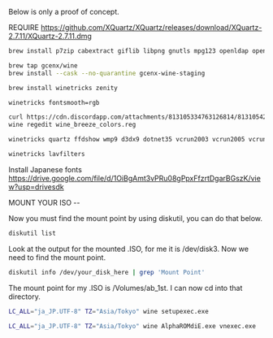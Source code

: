 Below is only a proof of concept.  

REQUIRE
https://github.com/XQuartz/XQuartz/releases/download/XQuartz-2.7.11/XQuartz-2.7.11.dmg 

```bash
brew install p7zip cabextract giflib libpng gnutls mpg123 openldap openal-soft jpeg-turbo libxcomposite libxinerama ncurses libxslt gtk3 gst-plugins-base gst-plugins-good cups dosbox
```  

```bash
brew tap gcenx/wine
brew install --cask --no-quarantine gcenx-wine-staging
```  

```bash
brew install winetricks zenity
```

```bash
winetricks fontsmooth=rgb
```

```bash
curl https://cdn.discordapp.com/attachments/813105334763126814/813105422285799464/wine_breeze_colors.reg -output wine_breeze_colors.reg
wine regedit wine_breeze_colors.reg
```

```bash
winetricks quartz ffdshow wmp9 d3dx9 dotnet35 vcrun2003 vcrun2005 vcrun2008 vcrun2010 vcrun2012 vcrun2013 vcrun2015
```
```bash
winetricks lavfilters
```

Install Japanese fonts https://drive.google.com/file/d/1OiBgAmt3vPRu08gPpxFfzrtDgarBGszK/view?usp=drivesdk


MOUNT YOUR ISO -- 


Now you must find the mount point by using diskutil, you can do that below.

```bash
diskutil list
```

Look at the output for the mounted .ISO, for me it is /dev/disk3. Now we need to find the mount point.

```bash
diskutil info /dev/your_disk_here | grep 'Mount Point'
```

The mount point for my .ISO is /Volumes/ab_1st. I can now cd into that directory.  

```bash
LC_ALL="ja_JP.UTF-8" TZ="Asia/Tokyo" wine setupexec.exe

LC_ALL="ja_JP.UTF-8" TZ="Asia/Tokyo" wine AlphaROMdiE.exe vnexec.exe
```

